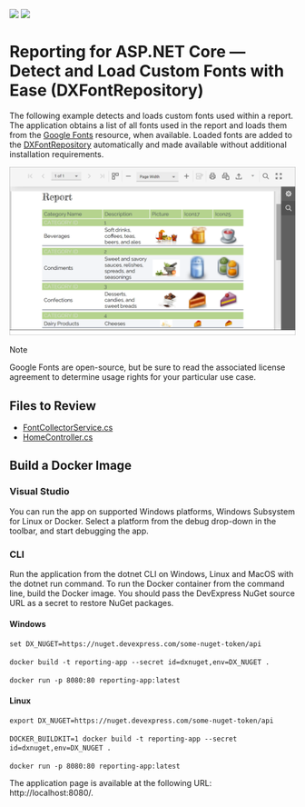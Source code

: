 <!-- default badges list -->
[![](https://img.shields.io/badge/Open_in_DevExpress_Support_Center-FF7200?style=flat-square&logo=DevExpress&logoColor=white)](https://supportcenter.devexpress.com/ticket/details/T1225208)
[![](https://img.shields.io/badge/📖_How_to_use_DevExpress_Examples-e9f6fc?style=flat-square)](https://docs.devexpress.com/GeneralInformation/403183)
<!-- default badges end -->
# Reporting for ASP.NET Core — Detect and Load Custom Fonts with Ease (DXFontRepository)

The following example detects and loads custom fonts used within a report. The application obtains a list of all fonts used in the report and loads them from the [Google Fonts](https://fonts.google.com/) resource, when available. Loaded fonts are added to the [DXFontRepository](https://docs.devexpress.com/CoreLibraries/404255/devexpress-drawing-library/use-font-repository-to-add-custom-fonts) automatically and made available without additional installation requirements.

![image](./media/font-repository-document-viewer.png)

>[!Note]
> Google Fonts are open-source, but be sure to read the associated license agreement to determine usage rights for your particular use case.

## Files to Review

* [FontCollectorService.cs](./CS/Services/FontCollectorService.cs)
* [HomeController.cs](./CS/Controllers/HomeController.cs)

## Build a Docker Image

### Visual Studio

You can run the app on supported Windows platforms, Windows Subsystem for Linux or Docker. Select a platform from the debug drop-down in the toolbar, and start debugging the app.

### CLI

Run the application from the dotnet CLI on Windows, Linux and MacOS with the dotnet run command. To run the Docker container from the command line, build the Docker image. You should pass the DevExpress NuGet source URL as a secret to restore NuGet packages.

#### Windows

```console
set DX_NUGET=https://nuget.devexpress.com/some-nuget-token/api 

docker build -t reporting-app --secret id=dxnuget,env=DX_NUGET .

docker run -p 8080:80 reporting-app:latest
```

#### Linux
 
```console
export DX_NUGET=https://nuget.devexpress.com/some-nuget-token/api 

DOCKER_BUILDKIT=1 docker build -t reporting-app --secret id=dxnuget,env=DX_NUGET . 

docker run -p 8080:80 reporting-app:latest 
```
 

The application page is available at the following URL: http://localhost:8080/.
